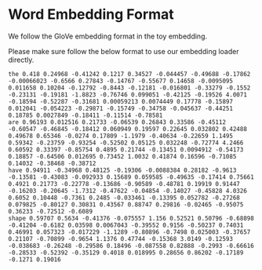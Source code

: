 # Word Embedding Format

We follow the GloVe embedding format in the toy embedding.

Please make sure follow the below format to use our embedding loader directly.



    the 0.418 0.24968 -0.41242 0.1217 0.34527 -0.044457 -0.49688 -0.17862 -0.00066023 -0.6566 0.27843 -0.14767 -0.55677 0.14658 -0.0095095 0.011658 0.10204 -0.12792 -0.8443 -0.12181 -0.016801 -0.33279 -0.1552 -0.23131 -0.19181 -1.8823 -0.76746 0.099051 -0.42125 -0.19526 4.0071 -0.18594 -0.52287 -0.31681 0.00059213 0.0074449 0.17778 -0.15897 0.012041 -0.054223 -0.29871 -0.15749 -0.34758 -0.045637 -0.44251 0.18785 0.0027849 -0.18411 -0.11514 -0.78581
    are 0.96193 0.012516 0.21733 -0.06539 0.26843 0.33586 -0.45112 -0.60547 -0.46845 -0.18412 0.060949 0.19597 0.22645 0.032802 0.42488 0.49678 0.65346 -0.0274 0.17809 -1.1979 -0.40634 -0.22659 1.1495 0.59342 -0.23759 -0.93254 -0.52502 0.05125 0.032248 -0.72774 4.2466 0.60592 0.33397 -0.85754 0.4895 0.21744 -0.13451 0.0094912 -0.54173 0.18857 -0.64506 0.012695 0.73452 1.0032 0.41874 0.16596 -0.71085 0.14032 -0.38468 -0.38712
    have 0.94911 -0.34968 0.48125 -0.19306 -0.0088384 0.28182 -0.9613 -0.13581 -0.43083 -0.092933 0.15689 0.059585 -0.49635 -0.17414 0.75661 0.4921 0.21773 -0.22778 -0.13686 -0.90589 -0.48781 0.19919 0.91447 -0.16203 -0.20645 -1.7312 -0.47622 -0.04854 -0.14027 -0.45828 4.0326 0.6052 0.10448 -0.7361 0.2485 -0.033461 -0.13395 0.052782 -0.27268 0.079825 -0.80127 0.30831 0.43567 0.88747 0.29816 -0.02465 -0.95075 0.36233 -0.72512 -0.6089
    shape 0.59707 0.5634 -0.41376 -0.075557 1.156 0.52521 0.50796 -0.68898 -0.41204 -0.6182 0.03598 0.0067043 -0.39552 0.9156 -0.50237 0.74031 0.46991 0.057323 -0.017229 -1.1289 -0.80896 -0.7498 0.025003 -0.37657 0.21107 -0.70899 -0.9654 1.1376 0.47744 -0.15368 3.0149 -0.12593 -0.038683 -0.26248 -0.29586 0.18496 -0.087558 0.82888 -0.2993 -0.66616 -0.28533 -0.52392 -0.35129 0.4018 0.018995 0.28656 0.86202 -0.17189 -0.1271 0.19016
